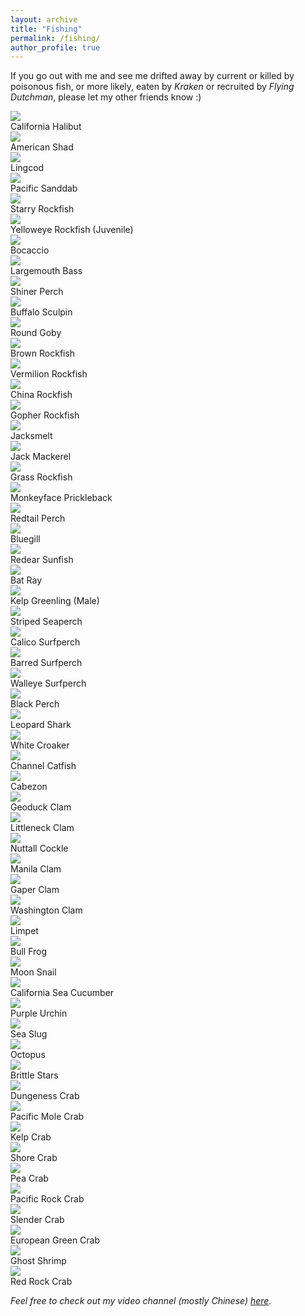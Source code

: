 ```yaml
---
layout: archive
title: "Fishing"
permalink: /fishing/
author_profile: true
---
```


If you go out with me and see me drifted away by current or killed by poisonous fish, or more likely, eaten by *Kraken* or recruited by *Flying Dutchman*, please let my other friends know :)

<link rel="stylesheet" href="../assets/css/stylesheet.css">
<meta name="viewport" content="width=device-width, initial-scale=1.0">

<div id="wrapper">

  <div class="image-container">
    <img src="../images/fishing/california_halibut.jpg" />
    <div class="image-caption">
      <h1_hover>California Halibut</h1_hover>
    </div>
  </div>

  <div class="image-container">
    <img src="../images/fishing/american_shad.jpg" />
    <div class="image-caption">
      <h1_hover>American Shad</h1_hover>
    </div>
  </div>

  <div class="image-container">
    <img src="../images/fishing/lingcod.jpg" />
    <div class="image-caption">
      <h1_hover>Lingcod</h1_hover>
    </div>
  </div>

  <div class="image-container">
    <img src="../images/fishing/pacific_sanddab.jpg" />
    <div class="image-caption">
      <h1_hover>Pacific Sanddab</h1_hover>
    </div>
  </div>

  <div class="image-container">
    <img src="../images/fishing/starry_rockfish.jpg" />
    <div class="image-caption">
      <h1_hover>Starry Rockfish</h1_hover>
    </div>
  </div>

  <div class="image-container">
    <img src="../images/fishing/yelloweye_rockfish_juvenile.jpg" />
    <div class="image-caption">
      <h1_hover>Yelloweye Rockfish (Juvenile)</h1_hover>
    </div>
  </div>

  <div class="image-container">
    <img src="../images/fishing/bocaccio.jpg" />
    <div class="image-caption">
      <h1_hover>Bocaccio</h1_hover>
    </div>
  </div>

  <div class="image-container">
    <img src="../images/fishing/largemouth_bass.jpg" />
    <div class="image-caption">
      <h1_hover>Largemouth Bass</h1_hover>
    </div>
  </div>

  <div class="image-container">
    <img src="../images/fishing/shiner_perch.jpg" />
    <div class="image-caption">
      <h1_hover>Shiner Perch</h1_hover>
    </div>
  </div>

  <div class="image-container">
    <img src="../images/fishing/buffalo_sculpin.jpg" />
    <div class="image-caption">
      <h1_hover>Buffalo Sculpin</h1_hover>
    </div>
  </div>

  <div class="image-container">
    <img src="../images/fishing/round_goby.jpg" />
    <div class="image-caption">
      <h1_hover>Round Goby</h1_hover>
    </div>
  </div>

  <div class="image-container">
    <img src="../images/fishing/brown_rockfish.jpg" />
    <div class="image-caption">
      <h1_hover>Brown Rockfish</h1_hover>
    </div>
  </div>

  <div class="image-container">
    <img src="../images/fishing/vermilion_rockfish.jpg" />
    <div class="image-caption">
      <h1_hover>Vermilion Rockfish</h1_hover>
    </div>
  </div>

  <div class="image-container">
    <img src="../images/fishing/china_rockfish.jpg" />
    <div class="image-caption">
      <h1_hover>China Rockfish</h1_hover>
    </div>
  </div>

  <div class="image-container">
    <img src="../images/fishing/gopher_rockfish.jpg" />
    <div class="image-caption">
      <h1_hover>Gopher Rockfish</h1_hover>
    </div>
  </div>

  <div class="image-container">
    <img src="../images/fishing/jacksmelt.jpg" />
    <div class="image-caption">
      <h1_hover>Jacksmelt</h1_hover>
    </div>
  </div>

  <div class="image-container">
    <img src="../images/fishing/jack_mackerel.jpg" />
    <div class="image-caption">
      <h1_hover>Jack Mackerel</h1_hover>
    </div>
  </div>

  <div class="image-container">
    <img src="../images/fishing/grass_rockfish.jpg" />
    <div class="image-caption">
      <h1_hover>Grass Rockfish</h1_hover>
    </div>
  </div>

  <div class="image-container">
    <img src="../images/fishing/monkeyface_prickleback.jpg" />
    <div class="image-caption">
      <h1_hover>Monkeyface Prickleback</h1_hover>
    </div>
  </div>

  <div class="image-container">
    <img src="../images/fishing/redtail_perch.jpg" />
    <div class="image-caption">
      <h1_hover>Redtail Perch</h1_hover>
    </div>
  </div>

  <div class="image-container">
    <img src="../images/fishing/bluegill.jpg" />
    <div class="image-caption">
      <h1_hover>Bluegill</h1_hover>
    </div>
  </div>

  <div class="image-container">
    <img src="../images/fishing/redear_sunfish.jpg" />
    <div class="image-caption">
      <h1_hover>Redear Sunfish</h1_hover>
    </div>
  </div>

  <div class="image-container">
    <img src="../images/fishing/bat_ray.jpg" />
    <div class="image-caption">
      <h1_hover>Bat Ray</h1_hover>
    </div>
  </div>

  <div class="image-container">
    <img src="../images/fishing/kelp_greenling_male.jpg" />
    <div class="image-caption">
      <h1_hover>Kelp Greenling (Male)</h1_hover>
    </div>
  </div>

  <div class="image-container">
    <img src="../images/fishing/striped_seaperch.jpg" />
    <div class="image-caption">
      <h1_hover>Striped Seaperch</h1_hover>
    </div>
  </div>

  <div class="image-container">
    <img src="../images/fishing/calico_surfperch.jpg" />
    <div class="image-caption">
      <h1_hover>Calico Surfperch</h1_hover>
    </div>
  </div>

  <div class="image-container">
    <img src="../images/fishing/barred_surfperch.jpg" />
    <div class="image-caption">
      <h1_hover>Barred Surfperch</h1_hover>
    </div>
  </div>

  <div class="image-container">
    <img src="../images/fishing/walleye_surfperch.jpg" />
    <div class="image-caption">
      <h1_hover>Walleye Surfperch</h1_hover>
    </div>
  </div>

  <div class="image-container">
    <img src="../images/fishing/black_perch.jpg" />
    <div class="image-caption">
      <h1_hover>Black Perch</h1_hover>
    </div>
  </div>

  <div class="image-container">
    <img src="../images/fishing/leopard_shark.jpg" />
    <div class="image-caption">
      <h1_hover>Leopard Shark</h1_hover>
    </div>
  </div>

  <div class="image-container">
    <img src="../images/fishing/white_croaker.jpg" />
    <div class="image-caption">
      <h1_hover>White Croaker</h1_hover>
    </div>
  </div>

  <div class="image-container">
    <img src="../images/fishing/channel_catfish.jpg" />
    <div class="image-caption">
      <h1_hover>Channel Catfish</h1_hover>
    </div>
  </div>

  <div class="image-container">
    <img src="../images/fishing/cabezon.jpg" />
    <div class="image-caption">
      <h1_hover>Cabezon</h1_hover>
    </div>
  </div>

  <div class="image-container">
    <img src="../images/fishing/geoduck_clam.jpg" />
    <div class="image-caption">
      <h1_hover>Geoduck Clam</h1_hover>
    </div>
  </div>

  <div class="image-container">
    <img src="../images/fishing/littleneck_clam.jpg" />
    <div class="image-caption">
      <h1_hover>Littleneck Clam</h1_hover>
    </div>
  </div>

  <div class="image-container">
    <img src="../images/fishing/nuttall_cockle.jpg" />
    <div class="image-caption">
      <h1_hover>Nuttall Cockle</h1_hover>
    </div>
  </div>

  <div class="image-container">
    <img src="../images/fishing/manila_clam.jpg" />
    <div class="image-caption">
      <h1_hover>Manila Clam</h1_hover>
    </div>
  </div>

  <div class="image-container">
    <img src="../images/fishing/gaper_clam.jpg" />
    <div class="image-caption">
      <h1_hover>Gaper Clam</h1_hover>
    </div>
  </div>

  <div class="image-container">
    <img src="../images/fishing/washington_clam.jpg" />
    <div class="image-caption">
      <h1_hover>Washington Clam</h1_hover>
    </div>
  </div>

  <div class="image-container">
    <img src="../images/fishing/limpet.jpg" />
    <div class="image-caption">
      <h1_hover>Limpet</h1_hover>
    </div>
  </div>

  <div class="image-container">
    <img src="../images/fishing/bull_frog.jpg" />
    <div class="image-caption">
      <h1_hover>Bull Frog</h1_hover>
    </div>
  </div>

  <div class="image-container">
    <img src="../images/fishing/moon_snail.jpg" />
    <div class="image-caption">
      <h1_hover>Moon Snail</h1_hover>
    </div>
  </div>

  <div class="image-container">
    <img src="../images/fishing/california_sea_cucumber.jpg" />
    <div class="image-caption">
      <h1_hover>California Sea Cucumber</h1_hover>
    </div>
  </div>

  <div class="image-container">
    <img src="../images/fishing/purple_urchin.jpg" />
    <div class="image-caption">
      <h1_hover>Purple Urchin</h1_hover>
    </div>
  </div>

  <div class="image-container">
    <img src="../images/fishing/sea_slug.jpg" />
    <div class="image-caption">
      <h1_hover>Sea Slug</h1_hover>
    </div>
  </div>

  <div class="image-container">
    <img src="../images/fishing/octopus.jpg" />
    <div class="image-caption">
      <h1_hover>Octopus</h1_hover>
    </div>
  </div>

  <div class="image-container">
    <img src="../images/fishing/brittle_stars.jpg" />
    <div class="image-caption">
      <h1_hover>Brittle Stars</h1_hover>
    </div>
  </div>

  <div class="image-container">
    <img src="../images/fishing/dungeness_crab.jpg" />
    <div class="image-caption">
      <h1_hover>Dungeness Crab</h1_hover>
    </div>
  </div>

  <div class="image-container">
    <img src="../images/fishing/pacific_mole_crab.jpg" />
    <div class="image-caption">
      <h1_hover>Pacific Mole Crab</h1_hover>
    </div>
  </div>

  <div class="image-container">
    <img src="../images/fishing/kelp_crab.jpg" />
    <div class="image-caption">
      <h1_hover>Kelp Crab</h1_hover>
    </div>
  </div>

  <div class="image-container">
    <img src="../images/fishing/shore_crab.jpg" />
    <div class="image-caption">
      <h1_hover>Shore Crab</h1_hover>
    </div>
  </div>

  <div class="image-container">
    <img src="../images/fishing/pea_crab.jpg" />
    <div class="image-caption">
      <h1_hover>Pea Crab</h1_hover>
    </div>
  </div>

  <div class="image-container">
    <img src="../images/fishing/pacific_rock_crab.jpg" />
    <div class="image-caption">
      <h1_hover>Pacific Rock Crab</h1_hover>
    </div>
  </div>

  <div class="image-container">
    <img src="../images/fishing/slender_crab.jpg" />
    <div class="image-caption">
      <h1_hover>Slender Crab</h1_hover>
    </div>
  </div>

  <div class="image-container">
    <img src="../images/fishing/european_green_crab.jpg" />
    <div class="image-caption">
      <h1_hover>European Green Crab</h1_hover>
    </div>
  </div>

  <div class="image-container">
    <img src="../images/fishing/ghost_shrimp.jpg" />
    <div class="image-caption">
      <h1_hover>Ghost Shrimp</h1_hover>
    </div>
  </div>

  <div class="image-container">
    <img src="../images/fishing/red_rock_crab.jpg" />
    <div class="image-caption">
      <h1_hover>Red Rock Crab</h1_hover>
    </div>
  </div>
</div>

*Feel free to check out my video channel (mostly Chinese) [here](https://space.bilibili.com/4833115).*

